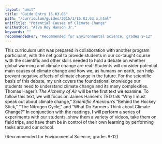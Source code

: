 ```yaml
---
layout: "unit"
title: "Guide Entry 15.03.03"
path: "/curriculum/guides/2015/3/15.03.03.x.html"
unitTitle: "Potential Causes of Climate Change"
unitAuthor: "Alva Roy Hanson Jr."
keywords: ""
recommendedFor: "Recommended for Environmental Science, grades 9-12"
---
```

<main>
 <p>
  This curriculum unit was prepared in collaboration with another program participant, with the net goal to provide students in our co-taught course with the scientific and other skills needed to hold a debate on whether global warming and climate change are real. Students will consider potential main causes of climate change and how we, as humans on earth, can help prevent negative effects of climate change in the future. For the scientific basis of this debate, my unit covers the foundational knowledge our students need to understand climate change and its many complexities. Thomas Hager’s
  <em>
   The Alchemy of Air
  </em>
  will be the first text we examine. To follow this text, we will focus on James Hansen’s TED talk “Why I must speak out about climate change,”
  <em>
   Scientific American’s
  </em>
  “Behind the Hockey Stick,” “The Nitrogen Cycle,” and “What Do Farmers Think about Climate Change?” In conjunction with the readings, I will perform a series of experiments with our students, show them a variety of videos, take them on field trips, and have them be in control of their own learning by performing tasks around our school.
 </p>
 <p>
  (Recommended for Environmental Science, grades 9-12)
 </p>
</main>